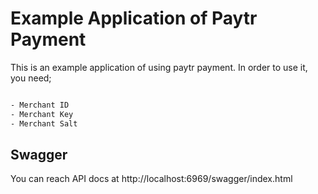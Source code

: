 # Example Application of Paytr Payment

This is an example application of using paytr payment. In order to use it, you need;

```bash

- Merchant ID
- Merchant Key
- Merchant Salt

```

## Swagger

You can reach API docs at http://localhost:6969/swagger/index.html


